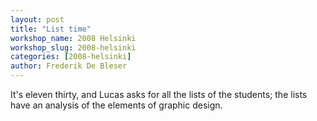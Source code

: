 ```yaml
---
layout: post
title: "List time"
workshop_name: 2008 Helsinki 
workshop_slug: 2008-helsinki
categories: [2008-helsinki]
author: Frederik De Bleser
---
```

It's eleven thirty, and Lucas asks for all the lists of the students; the lists have an analysis of the elements of graphic design.
